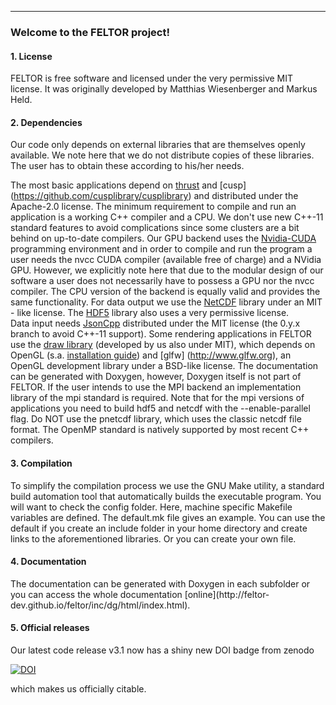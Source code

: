 <hr>
<h3> Welcome to the FELTOR project!</h3>
<h4> 1. License </h4>
FELTOR is free software and licensed under the very permissive MIT license. It was originally developed by Matthias Wiesenberger and Markus Held.

<h4> 2. Dependencies </h4>
Our code only depends on external libraries that are themselves openly available. We note here that we do not distribute copies of these libraries. The user has to obtain these according to his/her needs. 

The most basic applications depend on [thrust]( https://github.com/thrust/thrust) and [cusp] (https://github.com/cusplibrary/cusplibrary) and distributed under the Apache-2.0 license. The minimum requirement to compile and run an application is a working C++ compiler and a CPU. 
We don't use new C++-11 standard features to avoid complications since some clusters are a bit behind on up-to-date compilers. 
Our GPU backend uses the [Nvidia-CUDA](https://developer.nvidia.com/cuda-zone) programming environment and in order to compile and run the program a user needs the nvcc CUDA compiler (available free of charge) and a NVidia GPU. However, we explicitly note here that due to the modular design of our software a user does not necessarily have to possess a GPU nor the nvcc compiler. The CPU version of the backend is equally valid and provides the same functionality. 
For data output we use the [NetCDF](http://www.unidata.ucar.edu/software/netcdf/) library under an MIT - like license. The [HDF5](https://www.hdfgroup.org/HDF5/) library also uses a very permissive license.  
Data input needs [JsonCpp](https://www.github.com/open-source-parsers/jsoncpp) distributed under the MIT license (the 0.y.x branch to avoid C++-11 support).
Some rendering applications in FELTOR use the [draw library]( https://github.com/mwiesenberger/draw) (developed by us also under MIT), 
which depends on OpenGL (s.a. [installation guide](http://en.wikibooks.org/wiki/OpenGL_Programming)) and [glfw] (http://www.glfw.org), an OpenGL development library under a BSD-like license. The documentation can be generated with Doxygen, however, Doxygen itself is not part of FELTOR. 
If the user intends to use the MPI backend an implementation library of the mpi standard is required. Note that for the mpi versions of applications you need to build
hdf5 and netcdf with the --enable-parallel flag. Do NOT use the pnetcdf library, which
uses the classic netcdf file format.  The OpenMP standard is natively supported by most recent C++ compilers.

<h4> 3. Compilation </h4>
To simplify the compilation process we use the GNU Make utility, a standard build automation tool that automatically builds the executable program. 
You will want to check the 
config folder. Here, machine specific Makefile variables are defined. 
The default.mk file gives an example. You can use the default 
if you create an include folder in your home directory and create 
links to the aforementioned libraries. Or you can 
create your own file. 
<h4> 4. Documentation </h4>
The documentation can be generated with Doxygen in each subfolder or you can access the whole documentation [online](http://feltor-dev.github.io/feltor/inc/dg/html/index.html).
<h4> 5. Official releases </h4>
Our latest code release v3.1 now has a shiny new DOI badge from zenodo

[![DOI](https://zenodo.org/badge/14143578.svg)](https://zenodo.org/badge/latestdoi/14143578)

which makes us officially citable.
